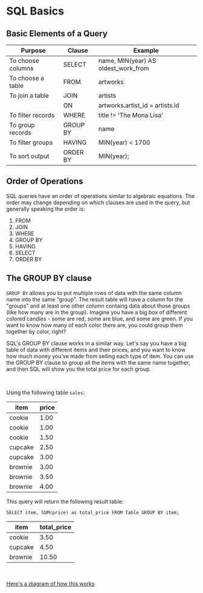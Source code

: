 # SQL Basics

## Basic Elements of a Query

| Purpose           | Clause   | Example |
| ---               | ---      | ---     |
| To choose columns | SELECT   | name, MIN(year) AS oldest_work_from |
| To choose a table | FROM     | artworks |
| To join a table   | JOIN     | artists |
|                   | ON       | artworks.artist_id = artists.id |
| To filter records | WHERE    | title != 'The Mona Lisa' |
| To group records  | GROUP BY | name |
| To filter groups  | HAVING   | MIN(year) < 1700 |
| To sort output    | ORDER BY | MIN(year); |

## Order of Operations

SQL queries have an order of operations similar to algebraic equations. The order may change depending on which clauses are used in the query, but generally speaking the order is:

1. FROM
2. JOIN
3. WHERE
4. GROUP BY
5. HAVING
6. SELECT
7. ORDER BY

## The GROUP BY clause

`GROUP BY` allows you to put multiple rows of data with the same column name into the same "group". The result table will have a column for the "groups" and at least one other column containg data about those groups (like how many are in the group). Imagine you have a big box of different colored candies - some are red, some are blue, and some are green. If you want to know how many of each color there are, you could group them together by color, right?

SQL's GROUP BY clause works in a similar way. Let's say you have a big table of data with different items and their prices, and you want to know how much money you've made from selling each type of item. You can use the GROUP BY clause to group all the items with the same name together, and then SQL will show you the total price for each group.

<br>

Using the following table `sales`:

| item | price |
| ---  | ---   |
| cookie | 1.00 |
| cookie | 1.00 |
| cookie | 1.50 |
| cupcake | 2.50 |
| cupcake | 3.00 |
| brownie | 3.00 |
| brownie | 3.50 |
| brownie | 4.00 |

This query will return the following result table:

`SELECT item, SUM(price) as total_price FROM Table GROUP BY item;`

| item    | total_price |
| ---     | ---         |
| cookie  | 3.50        |
| cupcake | 4.50        |
| brownie | 10.50       |

<br>

[Here's a diagram of how this works](https://github.com/jeremyraby/courseNotes/blob/main/sql/groupBy.jpg)

